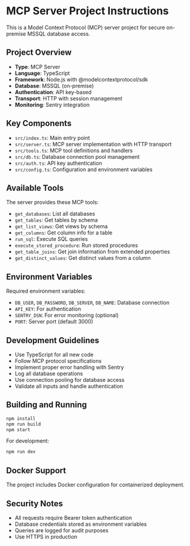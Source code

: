 # MCP Server Project Instructions

This is a Model Context Protocol (MCP) server project for secure on-premise MSSQL database access.

## Project Overview

- **Type**: MCP Server
- **Language**: TypeScript
- **Framework**: Node.js with @modelcontextprotocol/sdk
- **Database**: MSSQL (on-premise)
- **Authentication**: API key-based
- **Transport**: HTTP with session management
- **Monitoring**: Sentry integration

## Key Components

- `src/index.ts`: Main entry point
- `src/server.ts`: MCP server implementation with HTTP transport
- `src/tools.ts`: MCP tool definitions and handlers
- `src/db.ts`: Database connection pool management
- `src/auth.ts`: API key authentication
- `src/config.ts`: Configuration and environment variables

## Available Tools

The server provides these MCP tools:
- `get_databases`: List all databases
- `get_tables`: Get tables by schema
- `get_list_views`: Get views by schema
- `get_columns`: Get column info for a table
- `run_sql`: Execute SQL queries
- `execute_stored_procedure`: Run stored procedures
- `get_table_joins`: Get join information from extended properties
- `get_distinct_values`: Get distinct values from a column

## Environment Variables

Required environment variables:
- `DB_USER`, `DB_PASSWORD`, `DB_SERVER`, `DB_NAME`: Database connection
- `API_KEY`: For authentication
- `SENTRY_DSN`: For error monitoring (optional)
- `PORT`: Server port (default 3000)

## Development Guidelines

- Use TypeScript for all new code
- Follow MCP protocol specifications
- Implement proper error handling with Sentry
- Log all database operations
- Use connection pooling for database access
- Validate all inputs and handle authentication

## Building and Running

```bash
npm install
npm run build
npm start
```

For development:
```bash
npm run dev
```

## Docker Support

The project includes Docker configuration for containerized deployment.

## Security Notes

- All requests require Bearer token authentication
- Database credentials stored as environment variables
- Queries are logged for audit purposes
- Use HTTPS in production
